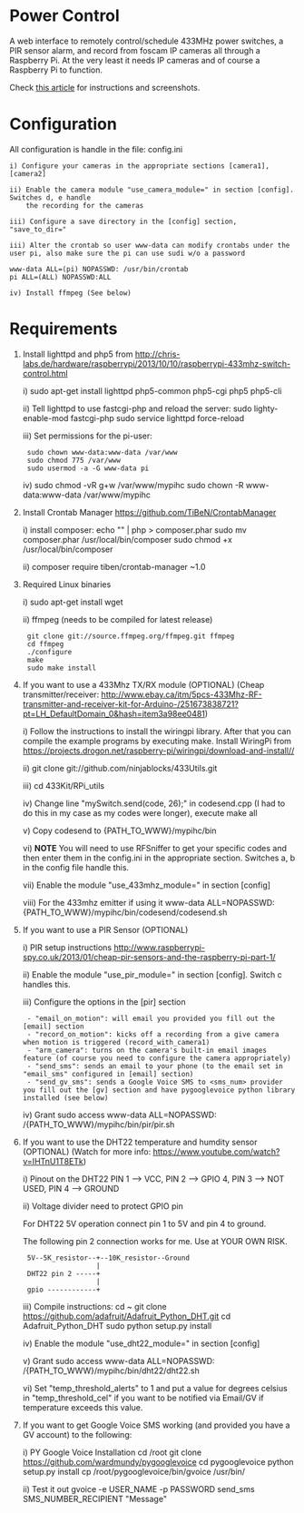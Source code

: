 Power Control
==================

A web interface to remotely control/schedule 433MHz power switches, a PIR sensor alarm, and record from foscam IP cameras all through a Raspberry Pi. At the very least it needs IP cameras and of course a Raspberry Pi to function.

Check [this article](http://bobbyromeo.com/wp/diy-alarm-monitoring-system-w-raspberry-pi-foscam-sensors/) for instructions and screenshots.


Configuration
==================
All configuration is handle in the file: config.ini

    i) Configure your cameras in the appropriate sections [camera1], [camera2]

    ii) Enable the camera module "use_camera_module=" in section [config]. Switches d, e handle
        the recording for the cameras

    iii) Configure a save directory in the [config] section, "save_to_dir="

    iii) Alter the crontab so user www-data can modify crontabs under the user pi, also make sure the pi can use sudi w/o a password

    www-data ALL=(pi) NOPASSWD: /usr/bin/crontab
    pi ALL=(ALL) NOPASSWD:ALL

    iv) Install ffmpeg (See below)


Requirements
==================

1) Install lighttpd and php5 from http://chris-labs.de/hardware/raspberrypi/2013/10/10/raspberrypi-433mhz-switch-control.html

    i) sudo apt-get install lighttpd php5-common php5-cgi php5 php5-cli

    ii) Tell lighttpd to use fastcgi-php and reload the server:
        sudo lighty-enable-mod fastcgi-php
        sudo service lighttpd force-reload

    iii) Set permissions for the pi-user:

        sudo chown www-data:www-data /var/www
        sudo chmod 775 /var/www
        sudo usermod -a -G www-data pi

    iv) sudo chmod -vR g+w /var/www/mypihc
        sudo chown -R www-data:www-data /var/www/mypihc


2) Install Crontab Manager https://github.com/TiBeN/CrontabManager

    i) install composer:
        echo "<?php echo file_get_contents('https://getcomposer.org/composer.phar') ?>" | php > composer.phar
        sudo mv composer.phar /usr/local/bin/composer
        sudo chmod +x /usr/local/bin/composer

    ii) composer require tiben/crontab-manager ~1.0

3) Required Linux binaries

    i) sudo apt-get install wget

    ii) ffmpeg (needs to be compiled for latest release)

        git clone git://source.ffmpeg.org/ffmpeg.git ffmpeg
        cd ffmpeg
        ./configure
        make
        sudo make install

4) If you want to use a 433Mhz TX/RX module (OPTIONAL)
    (Cheap transmitter/receiver: http://www.ebay.ca/itm/5pcs-433Mhz-RF-transmitter-and-receiver-kit-for-Arduino-/251673838721?pt=LH_DefaultDomain_0&hash=item3a98ee0481)

    i) Follow the instructions to install the wiringpi library. After that you can compile the example programs by executing make. Install WiringPi from https://projects.drogon.net/raspberry-pi/wiringpi/download-and-install//

    ii) git clone git://github.com/ninjablocks/433Utils.git

    iii) cd 433Kit/RPi_utils

    iv) Change line "mySwitch.send(code, 26);" in codesend.cpp (I had to do this in my case as my codes were longer), execute make all

    v) Copy codesend to {PATH_TO_WWW}/mypihc/bin

    vi) **NOTE** You will need to use RFSniffer to get your specific codes and then enter them in the config.ini in the appropriate section.
        Switches a, b in the config file handle this.

    vii) Enable the module "use_433mhz_module=" in section [config]

    viii) For the 433mhz emitter if using it
        www-data ALL=NOPASSWD: {PATH_TO_WWW}/mypihc/bin/codesend/codesend.sh

5) If you want to use a PIR Sensor (OPTIONAL)

    i) PIR setup instructions http://www.raspberrypi-spy.co.uk/2013/01/cheap-pir-sensors-and-the-raspberry-pi-part-1/

    ii) Enable the module "use_pir_module=" in section [config]. Switch c handles this.

    iii) Configure the options in the [pir] section

        - "email_on_motion": will email you provided you fill out the [email] section
        - "record_on_motion": kicks off a recording from a give camera when motion is triggered (record_with_camera1)
        - "arm_camera": turns on the camera's built-in email images feature (of course you need to configure the camera appropriately)
        - "send_sms": sends an email to your phone (to the email set in "email_sms" configured in [email] section)
        - "send_gv_sms": sends a Google Voice SMS to <sms_num> provider you fill out the [gv] section and have pygooglevoice python library installed (see below)

    iv) Grant sudo access
    www-data ALL=NOPASSWD: /{PATH_TO_WWW}/mypihc/bin/pir/pir.sh

6) If you want to use the DHT22 temperature and humdity sensor (OPTIONAL)
    (Watch for more info: https://www.youtube.com/watch?v=IHTnU1T8ETk)

    i) Pinout on the DHT22
    PIN 1 --> VCC,
    PIN 2 --> GPIO 4,
    PIN 3 --> NOT USED,
    PIN 4 --> GROUND

    ii) Voltage divider need to protect GPIO pin

    For DHT22 5V operation connect pin 1 to 5V and pin 4 to ground.

    The following pin 2 connection works for me.  Use at YOUR OWN RISK.

        5V--5K_resistor--+--10K_resistor--Ground
                         |
        DHT22 pin 2 -----+
                         |
        gpio ------------+

    iii) Compile instructions:
        cd ~
        git clone https://github.com/adafruit/Adafruit_Python_DHT.git
        cd Adafruit_Python_DHT
        sudo python setup.py install

    iv) Enable the module "use_dht22_module=" in section [config]

    v) Grant sudo access
    www-data ALL=NOPASSWD: /{PATH_TO_WWW}/mypihc/bin/dht22/dht22.sh

    vi) Set "temp_threshold_alerts" to 1 and put a value for degrees celsius in "temp_threshold_cel" if you want to be notified via Email/GV if temperature exceeds this value.


7) If you want to get Google Voice SMS working (and provided you have a GV account) to the following:

    i) PY Google Voice Installation
    cd /root
    git clone https://github.com/wardmundy/pygooglevoice
    cd pygooglevoice
    python setup.py install
    cp /root/pygooglevoice/bin/gvoice /usr/bin/

    ii) Test it out
    gvoice -e USER_NAME -p PASSWORD send_sms SMS_NUMBER_RECIPIENT "Message"




